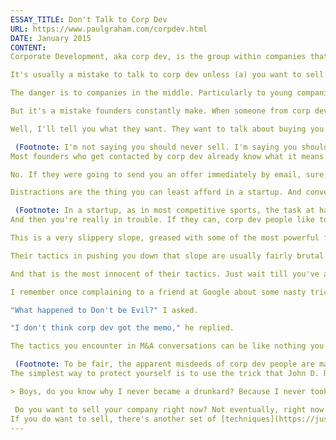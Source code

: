 ```yaml
---
ESSAY_TITLE: Don't Talk to Corp Dev
URL: https://www.paulgraham.com/corpdev.html
DATE: January 2015
CONTENT:
Corporate Development, aka corp dev, is the group within companies that buys other companies. If you're talking to someone from corp dev, that's why, whether you realize it yet or not.

It's usually a mistake to talk to corp dev unless (a) you want to sell your company right now and (b) you're sufficiently likely to get an offer at an acceptable price. In practice that means startups should only talk to corp dev when they're either doing really well or really badly. If you're doing really badly, meaning the company is about to die, you may as well talk to them, because you have nothing to lose. And if you're doing really well, you can safely talk to them, because you both know the price will have to be high, and if they show the slightest sign of wasting your time, you'll be confident enough to tell them to get lost.

The danger is to companies in the middle. Particularly to young companies that are growing fast, but haven't been doing it for long enough to have grown big yet. It's usually a mistake for a promising company less than a year old even to talk to corp dev.

But it's a mistake founders constantly make. When someone from corp dev wants to meet, the founders tell themselves they should at least find out what they want. Besides, they don't want to offend Big Company by refusing to meet.

Well, I'll tell you what they want. They want to talk about buying you. That's what the title "corp dev" means. So before agreeing to meet with someone from corp dev, ask yourselves, "Do we want to sell the company right now?" And if the answer is no, tell them "Sorry, but we're focusing on growing the company." They won't be offended. And certainly the founders of Big Company won't be offended. If anything they'll think more highly of you. You'll remind them of themselves. They didn't sell either; that's why they're in a position now to buy other companies.

 (Footnote: I'm not saying you should never sell. I'm saying you should be clear in your own mind about whether you want to sell or not, and not be led by manipulation or wishful thinking into trying to sell earlier than you otherwise would have.)
Most founders who get contacted by corp dev already know what it means. And yet even when they know what corp dev does and know they don't want to sell, they take the meeting. Why do they do it? The same mix of denial and wishful thinking that underlies most mistakes founders make. It's flattering to talk to someone who wants to buy you. And who knows, maybe their offer will be surprisingly high. You should at least see what it is, right?

No. If they were going to send you an offer immediately by email, sure, you might as well open it. But that is not how conversations with corp dev work. If you get an offer at all, it will be at the end of a long and unbelievably distracting process. And if the offer is surprising, it will be surprisingly low.

Distractions are the thing you can least afford in a startup. And conversations with corp dev are the worst sort of distraction, because as well as consuming your [attention](https://www.paulgraham.com/top.html) they undermine your morale. One of the tricks to surviving a grueling process is not to stop and think how tired you are. Instead you get into a sort of flow.

 (Footnote: In a startup, as in most competitive sports, the task at hand almost does this for you; you're too busy to feel tired. But when you lose that protection, e.g. at the final whistle, the fatigue hits you like a wave. To talk to corp dev is to let yourself feel it mid-game.) Imagine what it would do to you if at mile 20 of a marathon, someone ran up beside you and said "You must feel really tired. Would you like to stop and take a rest?" Conversations with corp dev are like that but worse, because the suggestion of stopping gets combined in your mind with the imaginary high price you think they'll offer.
And then you're really in trouble. If they can, corp dev people like to turn the tables on you. They like to get you to the point where you're trying to convince them to buy instead of them trying to convince you to sell. And surprisingly often they succeed.

This is a very slippery slope, greased with some of the most powerful forces that can work on founders' minds, and attended by an experienced professional whose full time job is to push you down it.

Their tactics in pushing you down that slope are usually fairly brutal. Corp dev people's whole job is to buy companies, and they don't even get to choose which. The only way their performance is measured is by how cheaply they can buy you, and the more ambitious ones will stop at nothing to achieve that. For example, they'll almost always start with a lowball offer, just to see if you'll take it. Even if you don't, a low initial offer will demoralize you and make you easier to manipulate.

And that is the most innocent of their tactics. Just wait till you've agreed on a price and think you have a done deal, and then they come back and say their boss has vetoed the deal and won't do it for more than half the agreed upon price. Happens all the time. If you think investors can behave badly, it's nothing compared to what corp dev people can do. Even corp dev people at companies that are otherwise benevolent.

I remember once complaining to a friend at Google about some nasty trick their corp dev people had pulled on a YC startup.

"What happened to Don't be Evil?" I asked.

"I don't think corp dev got the memo," he replied.

The tactics you encounter in M&A conversations can be like nothing you've experienced in the otherwise comparatively [upstanding](https://www.paulgraham.com/mean.html) world of Silicon Valley. It's as if a chunk of genetic material from the old-fashioned robber baron business world got incorporated into the startup world.

 (Footnote: To be fair, the apparent misdeeds of corp dev people are magnified by the fact that they function as the face of a large organization that often doesn't know its own mind. Acquirers can be surprisingly indecisive about acquisitions, and their flakiness is indistinguishable from dishonesty by the time it filters down to you. **Thanks** to Marc Andreessen, Jessica Livingston, Geoff Ralston, and Qasar Younis for reading drafts of this.)
The simplest way to protect yourself is to use the trick that John D. Rockefeller, whose grandfather was an alcoholic, used to protect himself from becoming one. He once told a Sunday school class

> Boys, do you know why I never became a drunkard? Because I never took the first drink.

 Do you want to sell your company right now? Not eventually, right now. If not, just don't take the first meeting. They won't be offended. And you in turn will be guaranteed to be spared one of the worst experiences that can happen to a startup.
If you do want to sell, there's another set of [techniques](https://justinkan.com/the-founders-guide-to-selling-your-company-a1b2025c9481) for doing that. But the biggest mistake founders make in dealing with corp dev is not doing a bad job of talking to them when they're ready to, but talking to them before they are. So if you remember only the title of this essay, you already know most of what you need to know about M&A in the first year.
---
```

